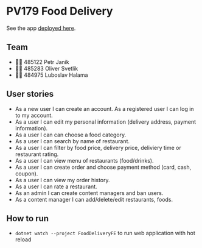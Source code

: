 # PV179 Food Delivery
See the app [deployed here](https://pv179-food-delivery.azurewebsites.net/).

## Team
- 👨‍🎓 485122 Petr Janik
- 👨‍🎓 485283 Oliver Svetlik
- 👨‍🎓 484975 Luboslav Halama


## User stories
- As a new user I can create an account. As a registered user I can log in to my account.
- As a user I can edit my personal information (delivery address, payment information).
- As a user I can can choose a food category.
- As a user I can search by name of restaurant.
- As a user I can filter by food price, delivery price, deliviery time or restaurant rating.
- As a user I can view menu of restaurants (food/drinks).
- As a user I can create order and choose payment method (card, cash, coupon).
- As a user I can view my order history.
- As a user I can rate a restaurant.
- As an admin I can create content managers and ban users.
- As a content manager I can add/delete/edit restaurants, foods.

## How to run
- `dotnet watch --project FoodDeliveryFE` to run web application with hot reload
